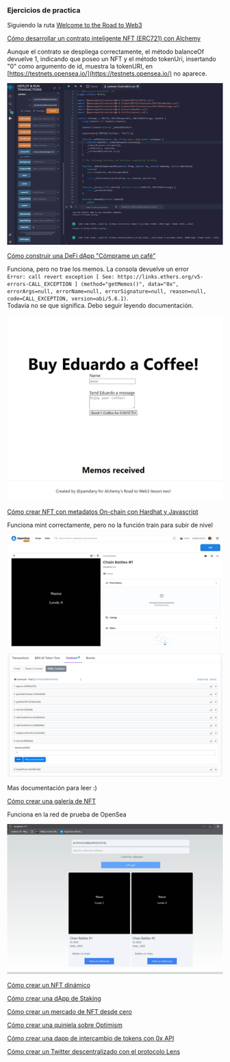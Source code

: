 ### Ejercicios de practica

Siguiendo la ruta [Welcome to the Road to Web3](https://docs.alchemy.com/docs/welcome-to-the-road-to-web3)


[Cómo desarrollar un contrato inteligente NFT (ERC721) con Alchemy](https://docs.alchemy.com/docs/how-to-develop-an-nft-smart-contract-erc721-with-alchemy)

Aunque el contrato se despliega correctamente, el método balanceOf devuelve 1, indicando que poseo un NFT y el método tokenUri, insertando "0" como argumento de id, muestra la tokenURI, en [https://testnets.opensea.io/](https://testnets.opensea.io/) no aparece.

![](images/nft.jpg)

[Cómo construir una DeFi dApp "Cómprame un café"](https://docs.alchemy.com/docs/how-to-build-buy-me-a-coffee-defi-dapp)

Funciona, pero no trae los memos. La consola devuelve un error   
`Error: call revert exception [ See: https://links.ethers.org/v5-errors-CALL_EXCEPTION ] (method="getMemos()", data="0x", errorArgs=null, errorName=null, errorSignature=null, reason=null, code=CALL_EXCEPTION, version=abi/5.6.1)`.   
Todavía no se que significa. Debo seguir leyendo documentación.

![](images/coffee-app.jpg)

[Cómo crear NFT con metadatos On-chain con Hardhat y Javascript](https://docs.alchemy.com/docs/how-to-make-nfts-with-on-chain-metadata-hardhat-and-javascript)

Funciona mint correctamente, pero no la función train para subir de nivel

![](images/nft-2.jpg)

![](images/train.jpg)

Mas documentación para leer :)

[Cómo crear una galería de NFT](https://docs.alchemy.com/docs/how-to-create-an-nft-gallery)

Funciona en la red de prueba de OpenSea

![](images/nft-gallery.jpg)

[Cómo crear un NFT dinámico](https://docs.alchemy.com/docs/connect-apis-to-your-smart-contracts-using-chainlink)

[Cómo crear una dApp de Staking](https://docs.alchemy.com/docs/how-to-build-a-staking-dapp)

[Cómo crear un mercado de NFT desde cero](https://docs.alchemy.com/docs/how-to-build-an-nft-marketplace-from-scratch)

[Cómo crear una quiniela sobre Optimism](https://docs.alchemy.com/docs/how-to-build-a-betting-game-on-optimism)

[Cómo crear una dapp de intercambio de tokens con 0x API](https://docs.alchemy.com/docs/how-to-build-a-token-swap-dapp-with-0x-api)

[Cómo crear un Twitter descentralizado con el protocolo Lens](https://docs.alchemy.com/docs/how-to-create-a-decentralized-twitter-with-lens-protocol)
